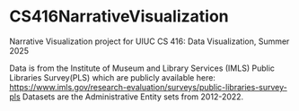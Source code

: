 # CS416NarrativeVisualization
Narrative Visualization project for UIUC CS 416: Data Visualization, Summer 2025

Data is from the Institute of Museum and Library Services (IMLS) Public Libraries Survey(PLS) which are publicly available here: https://www.imls.gov/research-evaluation/surveys/public-libraries-survey-pls
Datasets are the Administrative Entity sets from 2012-2022.
